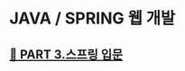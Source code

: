 # JAVA / SPRING 웹 개발

## [👶 PART 3.스프링 입문][3link]

[3link]:https://github.com/kimhyeyun/JAVASPRING-WEB/tree/main/JavaSpring/스프링입문
